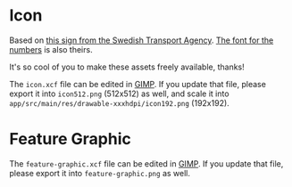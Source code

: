 # Icon
Based on [this sign from the Swedish Transport
Agency](https://www.transportstyrelsen.se/sv/vagtrafik/Vagmarken/Forbudsmarken/Forbud-mot-trafik-med-annat-motordrivet-fordon-an-moped-klass-II/).
[The font for the
numbers](https://www.transportstyrelsen.se/sv/vagtrafik/Trafikregler/Om-vagmarken/Teckensnitt/) is also theirs.

It's so cool of you to make these assets freely available, thanks!

The `icon.xcf` file can be edited in
[GIMP](https://www.gimp.org/downloads/). If you update that file, please
export it into `icon512.png` (512x512) as well, and scale it into
`app/src/main/res/drawable-xxxhdpi/icon192.png` (192x192).

# Feature Graphic
The `feature-graphic.xcf` file can be edited in
[GIMP](https://www.gimp.org/downloads/). If you update that file, please
export it into `feature-graphic.png` as well.
